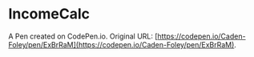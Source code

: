# IncomeCalc

A Pen created on CodePen.io. Original URL: [https://codepen.io/Caden-Foley/pen/ExBrRaM](https://codepen.io/Caden-Foley/pen/ExBrRaM).

